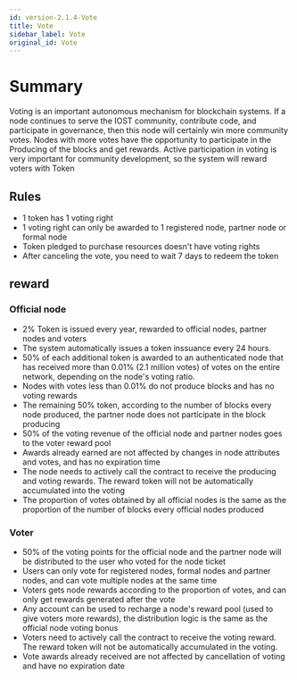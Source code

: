 ```yaml
---
id: version-2.1.4-Vote
title: Vote
sidebar_label: Vote
original_id: Vote
---
```


# Summary

Voting is an important autonomous mechanism for blockchain systems. If a node continues to serve the IOST community, contribute code, and participate in governance, then this node will certainly win more community votes. Nodes with more votes have the opportunity to participate in the Producing of the blocks and get rewards. Active participation in voting is very important for community development, so the system will reward voters with Token

## Rules

- 1 token has 1 voting right
- 1 voting right can only be awarded to 1 registered node, partner node or formal node
- Token pledged to purchase resources doesn't have voting rights
- After canceling the vote, you need to wait 7 days to redeem the token

## reward

### Official node

- 2% Token is issued every year, rewarded to official nodes, partner nodes and voters
- The system automatically issues a token inssuance every 24 hours.
- 50% of each additional token is awarded to an authenticated node that has received more than 0.01% (2.1 million votes) of votes on the entire network, depending on the node's voting ratio.
- Nodes with votes less than 0.01% do not produce blocks and has no voting rewards
- The remaining 50% token, according to the number of blocks every node produced, the partner node does not participate in the block producing
- 50% of the voting revenue of the official node and partner nodes goes to the voter reward pool
- Awards already earned are not affected by changes in node attributes and votes, and has no expiration time
- The node needs to actively call the contract to receive the producing and voting rewards. The reward token will not be automatically accumulated into the voting
- The proportion of votes obtained by all official nodes is the same as the proportion of the number of blocks every official nodes produced

### Voter

- 50% of the voting points for the official node and the partner node will be distributed to the user who voted for the node ticket
- Users can only vote for registered nodes, formal nodes and partner nodes, and can vote multiple nodes at the same time
- Voters gets node rewards according to the proportion of votes, and can only get rewards generated after the vote
- Any account can be used to recharge a node's reward pool (used to give voters more rewards), the distribution logic is the same as the official node voting bonus
- Voters need to actively call the contract to receive the voting reward. The reward token will not be automatically accumulated in the voting.
- Vote awards already received are not affected by cancellation of voting and have no expiration date
